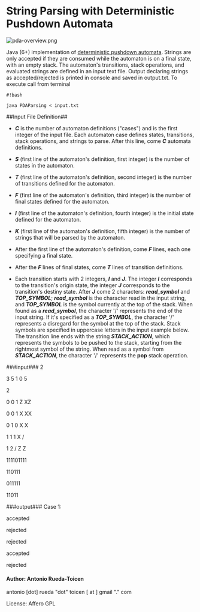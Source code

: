 # **String Parsing with Deterministic Pushdown Automata** #

![pda-overview.png](https://bitbucket.org/repo/6e7oxe/images/185934312-pda-overview.png)

Java (6+) implementation of [deterministic pushdown automata](http://en.wikipedia.org/wiki/Pushdown_automaton).  Strings are only accepted if they are consumed while the automaton is on a final state, with an empty stack. The automaton's transitions, stack operations, and evaluated strings are defined in an input text file. Output declaring strings as accepted/rejected is printed in console and saved in output.txt. To execute call from terminal

```
#!bash

java PDAParsing < input.txt
```
##Input File Definition##

* ***C*** is the number of automaton definitions ("cases") and is the first integer of the input file. Each automaton case defines states, transitions, stack operations, and strings to parse. After this line, come ***C*** automata definitions.

* ***S***  (first line of the automaton's definition, first integer) is the number of states in the automaton.

* ***T*** (first line of the automaton's definition, second integer) is the number of transitions defined for the automaton.

* ***F*** (first line of the automaton's definition, third integer) is the number of final states defined for the automaton. 

* ***I***  (first line of the automaton's definition, fourth integer) is the initial state defined for the automaton. 

* ***K*** (first line of the automaton's definition, fifth integer) is the number of strings that will be parsed by the automaton. 

* After the first line of the automaton's definition, come ***F*** lines, each one specifying a final state. 

* After the ***F*** lines of final states, come ***T*** lines of transition definitions.
 
* Each transition starts with 2 integers, ***I*** and ***J***. The integer ***I*** corresponds to the transition's origin state, the integer ***J*** corresponds to the transition's destiny state. After ***J*** come 2 characters: ***read_symbol*** and ***TOP_SYMBOL***; ***read_symbol*** is the character read in the input string, and ***TOP_SYMBOL*** is the symbol currently at the top of the stack. When found as a ***read_symbol***, the character '/' represents the end of the input string. If it's specified as a ***TOP_SYMBOL***, the character  '/'  represents a disregard for the symbol at the top of the stack. Stack symbols are specified in uppercase letters in the input example below. The transition line ends with the string ***STACK_ACTION***, which represents the symbols to be pushed to the stack, starting from the rightmost symbol of the string. When read as a symbol from ***STACK_ACTION***, the character '/' represents the **pop** stack operation.

###input###
2

3 5 1 0 5

2

0 0 1 Z XZ

0 0 1 X XX

0 1 0 X X

1 1 1 X /

1 2 / Z Z

111101111

110111

011111

11011

###output###
Case 1:

accepted

rejected

rejected

accepted

rejected

#### Author: Antonio Rueda-Toicen ####

antonio [dot] rueda "dot" toicen [ at ]  gmail "." com

License: Affero GPL